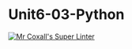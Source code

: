 # Unit6-03-Python
[![Mr Coxall's Super Linter](https://github.com/ICS3U-Programming-Xiaohan-T/Unit6-03-Python/workflows/Mr%20Coxall's%20Super%20Linter/badge.svg)](https://github.com/ICS3U-Programming-Xiaohan-T/Unit6-03-Python/actions/)
